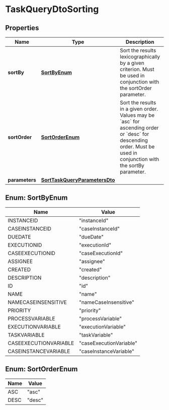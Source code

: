 

# TaskQueryDtoSorting

## Properties

Name | Type | Description | Notes
------------ | ------------- | ------------- | -------------
**sortBy** | [**SortByEnum**](#SortByEnum) | Sort the results lexicographically by a given criterion. Must be used in conjunction with the sortOrder parameter. |  [optional]
**sortOrder** | [**SortOrderEnum**](#SortOrderEnum) | Sort the results in a given order. Values may be &#x60;asc&#x60; for ascending order or &#x60;desc&#x60; for descending order. Must be used in conjunction with the sortBy parameter. |  [optional]
**parameters** | [**SortTaskQueryParametersDto**](SortTaskQueryParametersDto.md) |  |  [optional]



## Enum: SortByEnum

Name | Value
---- | -----
INSTANCEID | &quot;instanceId&quot;
CASEINSTANCEID | &quot;caseInstanceId&quot;
DUEDATE | &quot;dueDate&quot;
EXECUTIONID | &quot;executionId&quot;
CASEEXECUTIONID | &quot;caseExecutionId&quot;
ASSIGNEE | &quot;assignee&quot;
CREATED | &quot;created&quot;
DESCRIPTION | &quot;description&quot;
ID | &quot;id&quot;
NAME | &quot;name&quot;
NAMECASEINSENSITIVE | &quot;nameCaseInsensitive&quot;
PRIORITY | &quot;priority&quot;
PROCESSVARIABLE | &quot;processVariable&quot;
EXECUTIONVARIABLE | &quot;executionVariable&quot;
TASKVARIABLE | &quot;taskVariable&quot;
CASEEXECUTIONVARIABLE | &quot;caseExecutionVariable&quot;
CASEINSTANCEVARIABLE | &quot;caseInstanceVariable&quot;



## Enum: SortOrderEnum

Name | Value
---- | -----
ASC | &quot;asc&quot;
DESC | &quot;desc&quot;




